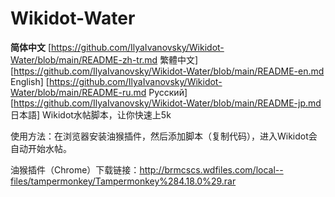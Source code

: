 # Wikidot-Water
**简体中文** [https://github.com/IlyaIvanovsky/Wikidot-Water/blob/main/README-zh-tr.md 繁體中文] [https://github.com/IlyaIvanovsky/Wikidot-Water/blob/main/README-en.md English] [https://github.com/IlyaIvanovsky/Wikidot-Water/blob/main/README-ru.md Русский] [https://github.com/IlyaIvanovsky/Wikidot-Water/blob/main/README-jp.md 日本語]
Wikidot水帖脚本，让你快速上5k

使用方法：在浏览器安装油猴插件，然后添加脚本（复制代码），进入Wikidot会自动开始水帖。

油猴插件（Chrome）下载链接：http://brmcscs.wdfiles.com/local--files/tampermonkey/Tampermonkey%284.18.0%29.rar
